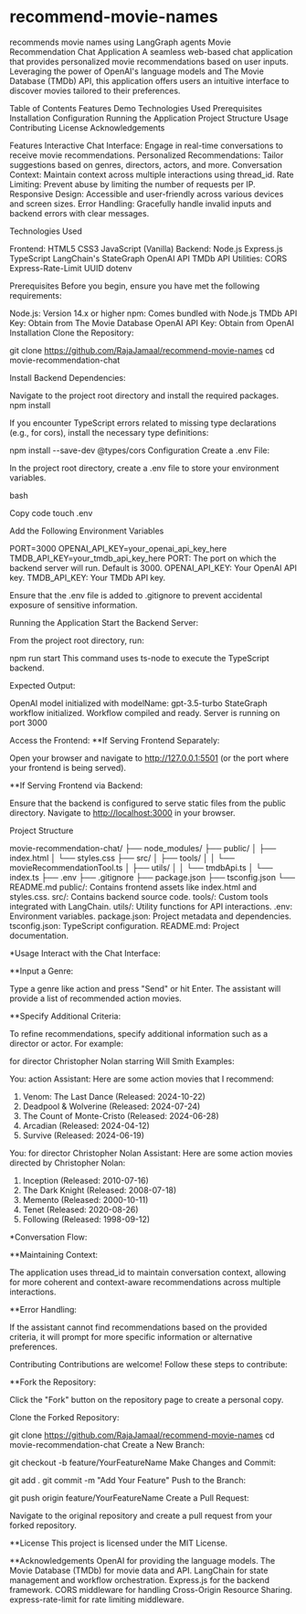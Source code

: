 # recommend-movie-names

recommends movie names using LangGraph agents
Movie Recommendation Chat Application
A seamless web-based chat application that provides personalized movie recommendations based on user inputs. Leveraging the power of OpenAI's language models and The Movie Database (TMDb) API, this application offers users an intuitive interface to discover movies tailored to their preferences.

Table of Contents
Features
Demo
Technologies Used
Prerequisites
Installation
Configuration
Running the Application
Project Structure
Usage
Contributing
License
Acknowledgements

Features
Interactive Chat Interface: Engage in real-time conversations to receive movie recommendations.
Personalized Recommendations: Tailor suggestions based on genres, directors, actors, and more.
Conversation Context: Maintain context across multiple interactions using thread_id.
Rate Limiting: Prevent abuse by limiting the number of requests per IP.
Responsive Design: Accessible and user-friendly across various devices and screen sizes.
Error Handling: Gracefully handle invalid inputs and backend errors with clear messages.

Technologies Used

Frontend:
HTML5
CSS3
JavaScript (Vanilla)
Backend:
Node.js
Express.js
TypeScript
LangChain's StateGraph
OpenAI API
TMDb API
Utilities:
CORS
Express-Rate-Limit
UUID
dotenv


Prerequisites
Before you begin, ensure you have met the following requirements:

Node.js: Version 14.x or higher
npm: Comes bundled with Node.js
TMDb API Key: Obtain from The Movie Database
OpenAI API Key: Obtain from OpenAI
Installation
Clone the Repository:

git clone <https://github.com/RajaJamaal/recommend-movie-names>
cd movie-recommendation-chat

Install Backend Dependencies:

Navigate to the project root directory and install the required packages.
npm install

If you encounter TypeScript errors related to missing type declarations (e.g., for cors), install the necessary type definitions:

npm install --save-dev @types/cors
Configuration
Create a .env File:

In the project root directory, create a .env file to store your environment variables.

bash

Copy code
touch .env


Add the Following Environment Variables

PORT=3000
OPENAI_API_KEY=your_openai_api_key_here
TMDB_API_KEY=your_tmdb_api_key_here
PORT: The port on which the backend server will run. Default is 3000.
OPENAI_API_KEY: Your OpenAI API key.
TMDB_API_KEY: Your TMDb API key.

Ensure that the .env file is added to .gitignore to prevent accidental exposure of sensitive information.

Running the Application
Start the Backend Server:

From the project root directory, run:

npm run start
This command uses ts-node to execute the TypeScript backend.

Expected Output:

OpenAI model initialized with modelName: gpt-3.5-turbo
StateGraph workflow initialized.
Workflow compiled and ready.
Server is running on port 3000

Access the Frontend:
**If Serving Frontend Separately:

Open your browser and navigate to <http://127.0.0.1:5501> (or the port where your frontend is being served).

**If Serving Frontend via Backend:

Ensure that the backend is configured to serve static files from the public directory. Navigate to <http://localhost:3000> in your browser.

Project Structure

movie-recommendation-chat/
├── node_modules/
├── public/
│   ├── index.html
│   └── styles.css
├── src/
│   ├── tools/
│   │   └── movieRecommendationTool.ts
│   ├── utils/
│   │   └── tmdbApi.ts
│   └── index.ts
├── .env
├── .gitignore
├── package.json
├── tsconfig.json
└── README.md
public/: Contains frontend assets like index.html and styles.css.
src/: Contains backend source code.
tools/: Custom tools integrated with LangChain.
utils/: Utility functions for API interactions.
.env: Environment variables.
package.json: Project metadata and dependencies.
tsconfig.json: TypeScript configuration.
README.md: Project documentation.

*Usage
Interact with the Chat Interface:

**Input a Genre:

Type a genre like action and press "Send" or hit Enter. The assistant will provide a list of recommended action movies.

**Specify Additional Criteria:

To refine recommendations, specify additional information such as a director or actor. For example:

for director Christopher Nolan
starring Will Smith
Examples:

You: action
Assistant: Here are some action movies that I recommend:

1. Venom: The Last Dance (Released: 2024-10-22)
2. Deadpool & Wolverine (Released: 2024-07-24)
3. The Count of Monte-Cristo (Released: 2024-06-28)
4. Arcadian (Released: 2024-04-12)
5. Survive (Released: 2024-06-19)

You: for director Christopher Nolan
Assistant: Here are some action movies directed by Christopher Nolan:

1. Inception (Released: 2010-07-16)
2. The Dark Knight (Released: 2008-07-18)
3. Memento (Released: 2000-10-11)
4. Tenet (Released: 2020-08-26)
5. Following (Released: 1998-09-12)

*Conversation Flow:

**Maintaining Context:

The application uses thread_id to maintain conversation context, allowing for more coherent and context-aware recommendations across multiple interactions.

**Error Handling:

If the assistant cannot find recommendations based on the provided criteria, it will prompt for more specific information or alternative preferences.

Contributing
Contributions are welcome! Follow these steps to contribute:

**Fork the Repository:

Click the "Fork" button on the repository page to create a personal copy.

Clone the Forked Repository:


git clone <https://github.com/RajaJamaal/recommend-movie-names>
cd movie-recommendation-chat
Create a New Branch:


git checkout -b feature/YourFeatureName
Make Changes and Commit:

git add .
git commit -m "Add Your Feature"
Push to the Branch:

git push origin feature/YourFeatureName
Create a Pull Request:

Navigate to the original repository and create a pull request from your forked repository.

**License
This project is licensed under the MIT License.

**Acknowledgements
OpenAI for providing the language models.
The Movie Database (TMDb) for movie data and API.
LangChain for state management and workflow orchestration.
Express.js for the backend framework.
CORS middleware for handling Cross-Origin Resource Sharing.
express-rate-limit for rate limiting middleware.
